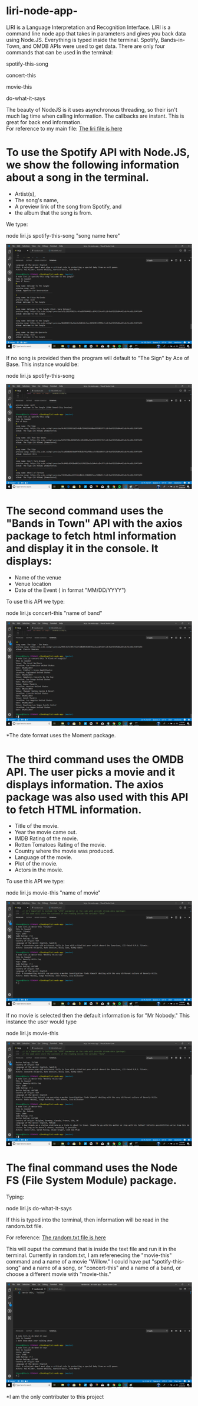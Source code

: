 # liri-node-app-

 LIRI is a Language Interpretation and Recognition Interface. LIRI is a command line node app that takes in parameters and gives you back data using Node.JS.  Everything is typed inside the terminal. Spotify, Bands-in-Town, and OMDB APIs were used to get data. There are only four commands that can be used in the terminal:



spotify-this-song 

concert-this

movie-this

do-what-it-says

The beauty of NodeJS is it uses asynchronous threading, so their isn't much lag time when calling information. The callbacks are instant. This is great for back end information.  
For reference to my main file:  [The liri file is here](liri.js)


# To use the Spotify API with Node.JS, we show the following information about a song in the terminal.


* Artist(s),
* The song's name,
* A preview link of the song from Spotify, and
* the album that the song is from.

We type:

node liri.js spotify-this-song "song name here"

![spotify-this-song](images/spotify-this-song.png)



If no song is provided then the program will default to "The Sign" by Ace of Base.
This instance would be:

node liri.js spotify-this-song

![ace-of-base](images/ace-of-base.png)



# The second command uses the "Bands in Town" API with the axios package to fetch html information and display it in the console. It displays:

* Name of the venue
* Venue location
* Date of the Event ( in format "MM/DD/YYYY") 

To use this API we type:

node liri.js concert-this "name of band"

![concert-this](images/concert-this.png)

*The date format uses the Moment package. 


#  The third command uses the OMDB API. The user picks a movie and it displays information. The axios package was also used with this API to fetch HTML information.

  * Title of the movie.
   * Year the movie came out.
   * IMDB Rating of the movie.
   * Rotten Tomatoes Rating of the movie.
   * Country where the movie was produced.
   * Language of the movie.
   * Plot of the movie.
   * Actors in the movie.


To use this API we type:

node liri.js movie-this "name of movie"

![movie-this](images/movie-this.png)


If no movie is selected then the default information is for 
"Mr Nobody." This instance the user would type

node liri.js movie-this 

![mr-nobody](images/mr-nobody.png)



# The final command uses the Node FS (File System Module) package. 

 Typing:


 node liri.js do-what-it-says
 
 If this is typed into the terminal, then information will be read in the random.txt file.
 
 For reference:  [The random.txt file is here](random.txt)
 
  This will ouput the command that is inside the text file and run it in the terminal.  Currently in random.txt, I am referenecing the "movie-this" command and a name of a movie "Willow."  I could have put "spotify-this-song" and a name of a song, or "concert-this" and a name of a band, or choose a different movie with "movie-this." 

![do-what-it-says](images/do-what-it-says.png)

*I am the only contributer to this project







